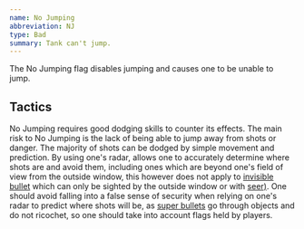 ```yaml
---
name: No Jumping
abbreviation: NJ
type: Bad
summary: Tank can't jump.
---
```


The No Jumping flag disables jumping and causes one to be unable to jump.

## Tactics

No Jumping requires good dodging skills to counter its effects. The main risk to No Jumping is the lack of being able to jump away from shots or danger. The majority of shots can be dodged by simple movement and prediction. By using one's radar, allows one to accurately determine where shots are and avoid them, including ones which are beyond one's field of view from the outside window, this however does not apply to [invisible bullet](../invisible-bullet/) which can only be sighted by the outside window or with [seer)](../seer/). One should avoid falling into a false sense of security when relying on one's radar to predict where shots will be, as [super bullets](../super-bullet/) go through objects and do not ricochet, so one should take into account flags held by players.